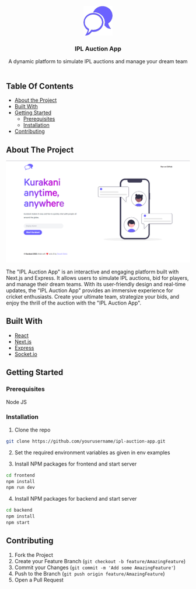 <br/>
<p align="center">
  <a href="https://ipl-auction-app.vercel.app">
    <img src="frontend/public/images/logo.png" alt="Logo" width="80" height="80">
  </a>

  <h3 align="center">IPL Auction App</h3>

  <p align="center">
    A dynamic platform to simulate IPL auctions and manage your dream team
    <br/>
    <br/>
  </p>
</p>

## Table Of Contents

- [About the Project](#about-the-project)
- [Built With](#built-with)
- [Getting Started](#getting-started)
  - [Prerequisites](#prerequisites)
  - [Installation](#installation)
- [Contributing](#contributing)

## About The Project

![Screen Shot](docs/images/screenshot.png)

The "IPL Auction App" is an interactive and engaging platform built with Next.js and Express. It allows users to simulate IPL auctions, bid for players, and manage their dream teams. With its user-friendly design and real-time updates, the "IPL Auction App" provides an immersive experience for cricket enthusiasts. Create your ultimate team, strategize your bids, and enjoy the thrill of the auction with the "IPL Auction App".

## Built With

- [React](https://react.dev/)
- [Next.js](https://nextjs.org/)
- [Express](https://expressjs.com/)
- [Socket.io](https://www.npmjs.com/package/socket.io)

## Getting Started

### Prerequisites

Node JS

### Installation

1. Clone the repo

```sh
git clone https://github.com/yourusername/ipl-auction-app.git

```

2. Set the required environment variables as given in env examples

3. Install NPM packages for frontend and start server

```sh
cd frontend
npm install
npm run dev
```

4. Install NPM packages for backend and start server

```sh
cd backend
npm install
npm start
```

## Contributing

1. Fork the Project
2. Create your Feature Branch (`git checkout -b feature/AmazingFeature`)
3. Commit your Changes (`git commit -m 'Add some AmazingFeature'`)
4. Push to the Branch (`git push origin feature/AmazingFeature`)
5. Open a Pull Request
